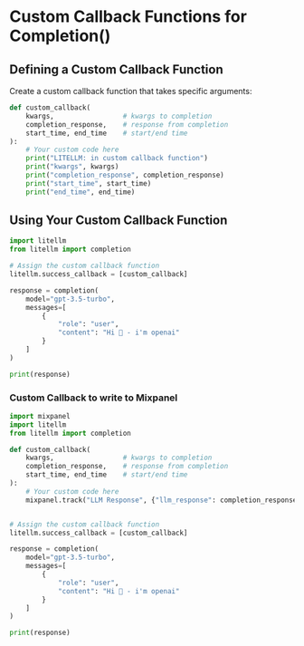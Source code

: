 # Custom Callback Functions for Completion()

## Defining a Custom Callback Function
Create a custom callback function that takes specific arguments:

```python
def custom_callback(
    kwargs,                 # kwargs to completion
    completion_response,    # response from completion
    start_time, end_time    # start/end time
):
    # Your custom code here
    print("LITELLM: in custom callback function")
    print("kwargs", kwargs)
    print("completion_response", completion_response)
    print("start_time", start_time)
    print("end_time", end_time)
```

## Using Your Custom Callback Function

```python
import litellm
from litellm import completion

# Assign the custom callback function
litellm.success_callback = [custom_callback]

response = completion(
    model="gpt-3.5-turbo",
    messages=[
        {
            "role": "user",
            "content": "Hi 👋 - i'm openai"
        }
    ]
)

print(response)

```

### Custom Callback to write to Mixpanel

```python
import mixpanel
import litellm
from litellm import completion

def custom_callback(
    kwargs,                 # kwargs to completion
    completion_response,    # response from completion
    start_time, end_time    # start/end time
):
    # Your custom code here
    mixpanel.track("LLM Response", {"llm_response": completion_response})


# Assign the custom callback function
litellm.success_callback = [custom_callback]

response = completion(
    model="gpt-3.5-turbo",
    messages=[
        {
            "role": "user",
            "content": "Hi 👋 - i'm openai"
        }
    ]
)

print(response)

```
